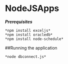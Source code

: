 # NodeJSApps
***Prerequisites***
```
*npm install exceljs*
*npm install oracledb*
*npm install node-schedule*
```

##Running the application
```
*node dbconnect.js*
```


